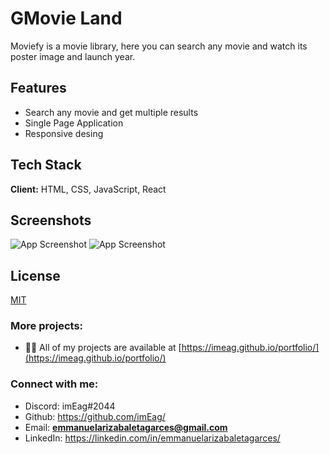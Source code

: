 # GMovie Land

Moviefy is a movie library, here you can search any movie and watch its poster image and launch year.


## Features

- Search any movie and get multiple results
- Single Page Application
- Responsive desing


## Tech Stack

**Client:** HTML, CSS, JavaScript, React

## Screenshots

![App Screenshot](https://i.ibb.co/cw8ckKH/desktop1.png)
![App Screenshot](https://i.ibb.co/h90Stdn/mobile1.png)

## License

[MIT](https://choosealicense.com/licenses/mit/)


### More projects:

- 👨‍💻 All of my projects are available at [https://imeag.github.io/portfolio/](https://imeag.github.io/portfolio/)

### Connect with me:

- Discord: imEag#2044
- Github: https://github.com/imEag/
- Email: **emmanuelarizabaletagarces@gmail.com**
- LinkedIn:  https://linkedin.com/in/emmanuelarizabaletagarces/
